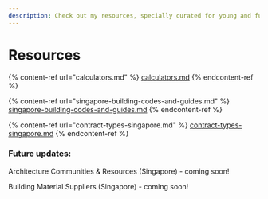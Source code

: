 ```yaml
---
description: Check out my resources, specially curated for young and future architects!
---
```


# Resources

{% content-ref url="calculators.md" %}
[calculators.md](calculators.md)
{% endcontent-ref %}

{% content-ref url="singapore-building-codes-and-guides.md" %}
[singapore-building-codes-and-guides.md](singapore-building-codes-and-guides.md)
{% endcontent-ref %}

{% content-ref url="contract-types-singapore.md" %}
[contract-types-singapore.md](contract-types-singapore.md)
{% endcontent-ref %}

### Future updates:

Architecture Communities & Resources (Singapore) - coming soon!

Building Material Suppliers (Singapore) - coming soon!
